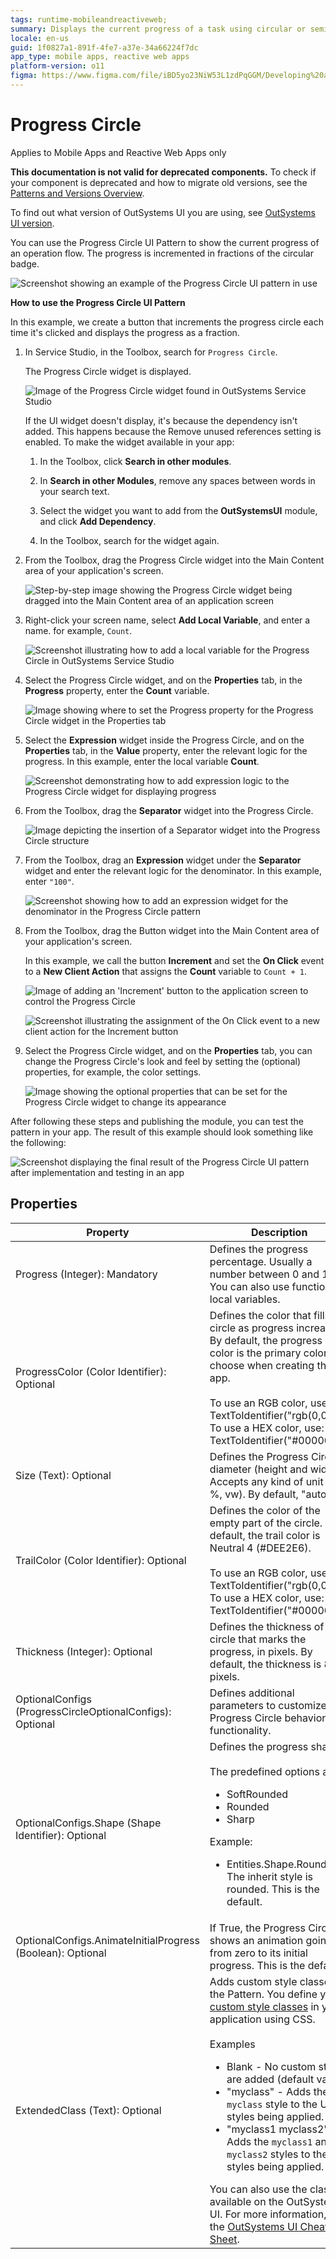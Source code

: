 ```yaml
---
tags: runtime-mobileandreactiveweb;
summary: Displays the current progress of a task using circular or semi-circular progress indicators.
locale: en-us
guid: 1f0827a1-891f-4fe7-a37e-34a66224f7dc
app_type: mobile apps, reactive web apps
platform-version: o11
figma: https://www.figma.com/file/iBD5yo23NiW53L1zdPqGGM/Developing%20an%20Application?node-id=218:54
---
```


# Progress Circle

<div class="info" markdown="1">

Applies to Mobile Apps and Reactive Web Apps only

</div>

<div class="info" markdown="1">

**This documentation is not valid for deprecated components.** To check if your component is deprecated and how to migrate old versions, see the [Patterns and Versions Overview](https://outsystemsui.outsystems.com/OutsystemsUiWebsite/MigrationOverview).

To find out what version of OutSystems UI you are using, see [OutSystems UI version](../../intro.md#outsystems-ui-version).

</div>

You can use the Progress Circle UI Pattern to show the current progress of an operation flow. The progress is incremented in fractions of the circular badge.

![Screenshot showing an example of the Progress Circle UI pattern in use](images/progresscircle-example-ss.png "Example of Progress Circle UI")

**How to use the Progress Circle UI Pattern**

In this example, we create a button that increments the progress circle each time it's clicked and displays the progress as a fraction.

1. In Service Studio, in the Toolbox, search for `Progress Circle`.

    The Progress Circle widget is displayed.

    ![Image of the Progress Circle widget found in OutSystems Service Studio](images/progresscircle-widget-ss.png "Progress Circle Widget in Service Studio")

    If the UI widget doesn't display, it's because the dependency isn't added. This happens because the Remove unused references setting is enabled. To make the widget available in your app:

    1. In the Toolbox, click **Search in other modules**.

    1. In **Search in other Modules**, remove any spaces between words in your search text.
    
    1. Select the widget you want to add from the **OutSystemsUI** module, and click **Add Dependency**. 
    
    1. In the Toolbox, search for the widget again.

1. From the Toolbox, drag the Progress Circle widget into the Main Content area of your application's screen.

    ![Step-by-step image showing the Progress Circle widget being dragged into the Main Content area of an application screen](images/progresscircle-dragwidget-ss.png "Dragging Progress Circle Widget to Screen")

1. Right-click your screen name, select **Add Local Variable**, and enter a name. for example, `Count`.

    ![Screenshot illustrating how to add a local variable for the Progress Circle in OutSystems Service Studio](images/progresscircle-variable-ss.png "Adding a Local Variable for Progress Circle")

1. Select the Progress Circle widget, and on the **Properties** tab, in the **Progress** property, enter the **Count** variable. 

    ![Image showing where to set the Progress property for the Progress Circle widget in the Properties tab](images/progresscircle-logic-ss.png "Setting Progress Property for Progress Circle")

1. Select the **Expression** widget inside the Progress Circle, and on the **Properties** tab, in the **Value** property, enter the relevant logic for the progress. In this example, enter the local variable **Count**. 

    ![Screenshot demonstrating how to add expression logic to the Progress Circle widget for displaying progress](images/progresscircle-expression-ss.png "Adding Expression Logic to Progress Circle")

1. From the Toolbox, drag the **Separator** widget into the Progress Circle.

    ![Image depicting the insertion of a Separator widget into the Progress Circle structure](images/progresscircle-separator-ss.png "Inserting Separator Widget into Progress Circle")

1. From the Toolbox, drag an **Expression** widget under the **Separator** widget and enter the relevant logic for the denominator. In this example, enter ``"100"``.

    ![Screenshot showing how to add an expression widget for the denominator in the Progress Circle pattern](images/progresscircle-denominator-ss.png "Adding Denominator Expression to Progress Circle")

1. From the Toolbox, drag the Button widget into the Main Content area of your application's screen. 

    In this example, we call the button **Increment** and set the **On Click** event to a  **New Client Action** that assigns the **Count** variable to `Count + 1`.

    ![Image of adding an 'Increment' button to the application screen to control the Progress Circle](images/progresscircle-button-ss.png "Adding Increment Button to Screen")

    ![Screenshot illustrating the assignment of the On Click event to a new client action for the Increment button](images/progresscircle-assign-ss.png "Setting On Click Action for Increment Button")

1. Select the Progress Circle widget, and on the **Properties** tab, you can change the Progress Circle's look and feel by setting the (optional) properties, for example, the color settings.

    ![Image showing the optional properties that can be set for the Progress Circle widget to change its appearance](images/progresscircle-properties-ss.png "Configuring Optional Properties of Progress Circle")

After following these steps and publishing the module, you can test the pattern in your app. The result of this example should look something like the following:

![Screenshot displaying the final result of the Progress Circle UI pattern after implementation and testing in an app](images/progresscircle-result-ss.png "Final Result of Progress Circle Implementation")

## Properties

| Property| Description|
|---|---|
|Progress (Integer): Mandatory |Defines the progress percentage. Usually a number between 0 and 100. You can also use functions or local variables. |
|ProgressColor (Color Identifier): Optional|Defines the color that fills the circle as progress increases. By default, the progress color is the primary color you choose when creating the app.<br/><br/>To use an RGB color, use: TextToIdentifier("rgb(0,0,0)")<br/>To use a HEX color, use: TextToIdentifier("#000000").|
|Size (Text): Optional | Defines the Progress Circle diameter (height and width). Accepts any kind of unit (px, %, vw). By default, "auto". |
|TrailColor (Color Identifier): Optional | Defines the color of the empty part of the circle. By default, the trail color is Neutral 4 (#DEE2E6).<br/><br/>To use an RGB color, use: TextToIdentifier("rgb(0,0,0)")<br/>To use a HEX color, use: TextToIdentifier("#000000") |
|Thickness (Integer): Optional| Defines the thickness of the circle that marks the progress, in pixels. By default, the thickness is 8 pixels. |
|OptionalConfigs (ProgressCircleOptionalConfigs): Optional|Defines additional parameters to customize the Progress Circle behavior and functionality. |
|OptionalConfigs.Shape (Shape Identifier): Optional|Defines the progress shape.<br/><br/>The predefined options are:<ul><li>SoftRounded</li><li>Rounded</li><li>Sharp</li></ul>Example:<ul><li>Entities.Shape.Rounded - The inherit style is rounded. This is the default.</li></ul> |
|OptionalConfigs.AnimateInitialProgress (Boolean): Optional| If True, the Progress Circle shows an animation going from zero to its initial progress. This is the default. |
|ExtendedClass (Text): Optional | Adds custom style classes to the Pattern. You define your [custom style classes](../../../../../develop/ui/look-feel/css.md) in your application using CSS.<br/><br/>Examples <ul><li>Blank - No custom styles are added (default value).</li><li>"myclass" - Adds the ``myclass`` style to the UI styles being applied.</li><li>"myclass1 myclass2" - Adds the ``myclass1`` and ``myclass2`` styles to the UI styles being applied.</li></ul>You can also use the classes available on the OutSystems UI. For more information, see the [OutSystems UI Cheat Sheet](https://outsystemsui.outsystems.com/OutSystemsUIWebsite/CheatSheet). |
